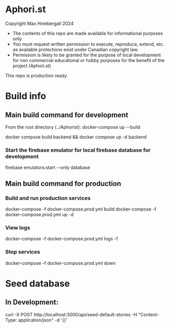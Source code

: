# Aphori.st

Copyright Max Hniebergall 2024
- The contents of this repo are made available for informational purposes only
- You must request written permission to execute, reproduce, extend, etc. as available protections exist under Canadian copyright law.
- Permission is likely to be granted for the purpose of local development for non commercial educational or hobby purposes for the benefit of the project (Aphori.st)

This repo is production ready.

# Build info

## Main build command for development
From the root directory (../Aphorist):
docker-compose up --build

docker compose build backend && docker compose up -d backend

### Start the firebase emulator for local firebase database for development
firebase emulators:start --only database



## Main build command for production
### Build and run production services
docker-compose -f docker-compose.prod.yml build
docker-compose -f docker-compose.prod.yml up -d

### View logs
docker-compose -f docker-compose.prod.yml logs -f

### Stop services
docker-compose -f docker-compose.prod.yml down


# Seed database
## In Development:
curl -X POST http://localhost:3000/api/seed-default-stories -H "Content-Type: application/json" -d '{}'
